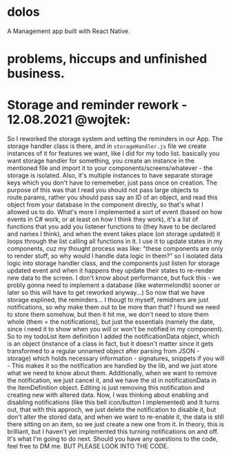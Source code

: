 # dolos

A Management app built with React Native.

# problems, hiccups and unfinished business.

# Storage and reminder rework - 12.08.2021 @wojtek:

So I reworked the storage system and setting the reminders in our App.
The storage handler class is there, and in `storageHandler.js` file we create instances of it for features we want, like I did for my todo list. basically you want storage handler for something, you create an instance in the mentioned file and import it to your components/screens/whatever - the storage is isolated. Also, it's multiple instances to have separate storage keys which you don't have to rememeber, just pass once on creation.
The purpose of this was that I read you should not pass large objects to route.params, rather you should pass say an ID of an object, and read this object from your database in the component directly, so that's what I allowed us to do.
What's more I implemented a sort of event (based on how events in C# work, or at least on how I think they work), it's a list of functions that you add you listener functions to (they have to be declared and names I think), and when the event takes place (on storage updated) it loops through the list calling all functions in it.
I use it to update states in my components, cuz my thought process was like: "these components are only to render stuff, so why would I handle data logic in them?" so I isolated data logic into storage handler class, and the components just listen for storage updated event and when it happens they update their states to re-render new data to the screen. I don't know about performance, but fuck this - we probly gonna need to implement a database (like watermelondb) sooner or later so this will have to get reworked anyway...)
So now that we have storage explined, the reminders...
I thougt to myself, remidners are just notifications, so why make them out to be more than that? I found we need to store them somehow, but then it hit me, we don't need to store them whole (them = the notifications), but just the essentials (namely the date, since i need it to show when you will or won't be notified in my component). So to my todoList item definition I added the notificationData object, which is an object (instance of a class in fact, but it doesn't matter since it gets transformed to a regular unnamed object after parsing from JSON - storage) which holds necessary information - signatures, snippets if you will - This makes it so the notification are handled by the lib, and we just store what we need to know about them. Additionally, when we want to remove the notification, we just cancel it, and we have the id in notificationData in the ItemDefinition object.
Editing is just removing this notification and creating new with altered data.
Now, I was thinking about enabling and disabling notifications (like this bell icon/button I implemented) and It turns out, that with this approch, we just delete the notification to disable it, but don't alter the stored data, and when we want to re-enable it, the data is still there sitting on an item, so we just create a new one from it.
In theory, this is brilliant, but I haven't yet implemented this turning notifications on and off. It's what I'm going to do next.
Should you have any questions to the code, feel free to DM me. BUT PLEASE LOOK INTO THE CODE.
